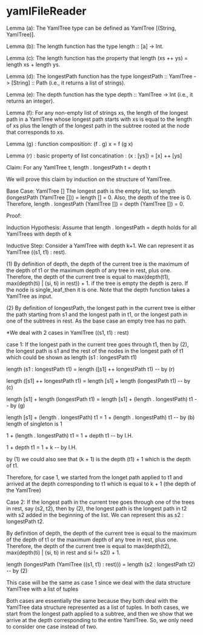 # yamlFileReader

Lemma (a): The YamlTree type can be defined as YamlTree [(String, YamlTree)].

Lemma (b): The length function has the type length :: [a] -> Int.

Lemma (c): The length function has the property that length (xs ++ ys) = length xs + length ys.

Lemma (d): The longestPath function has the type longestPath :: YamlTree -> [String] :: Path (i.e., it returns a list of strings).

Lemma (e): The depth function has the type depth :: YamlTree -> Int (i.e., it returns an integer).

Lemma (f): For any non-empty list of strings xs, the length of the longest path in a YamlTree whose longest path starts with xs is equal to the length of xs plus the length of the longest path in the subtree rooted at the node that corresponds to xs.

Lemma (g) : function composition: (f . g) x = f (g x)

Lemma (r) : basic property of list concatination : (x : [ys]) = [x] ++ [ys]

Claim: For any YamlTree t, length . longestPath t = depth t

We will prove this claim by induction on the structure of YamlTree.

Base Case: YamlTree []
The longest path is the empty list, so length (longestPath (YamlTree [])) = length [] = 0. Also, the depth of the tree is 0. Therefore, length . longestPath (YamlTree []) = depth (YamlTree []) = 0.

Proof:

Induction Hypothesis:
Assume that length . longestPath = depth holds for all YamlTrees with depth of k

Inductive Step:
Consider a YamlTree with depth k+1. We can represent it as YamlTree ((s1, t1) : rest).

(1) By definition of depth, the depth of the current tree is the maximum of the depth of t1 or the maximum depth of any tree in rest, plus one. 
Therefore, the depth of the current tree is equal to max(depth(t1), max(depth(ti) | (si, ti) in rest)) + 1. 
if the tree is empty the depth is zero. If the node is single_leaf_then it is one. Note that the depth function takes a YamlTree as input.

(2) By definition of longestPath, the longest path in the current tree is either the path starting from s1 and the longest path in t1, or the longest path in one of the subtrees in rest. As the base case an empty tree has no path. 

*We deal with 2 cases in YamlTree ((s1, t1) : rest) 

case 1:
If the longest path in the current tree goes through t1, then by (2), the longest path is s1 and the rest of the nodes in the longest path of t1 which could be shown as length (s1 : longestPath t1)

length (s1 : longestPath t1) = length ([s1] ++ longestPath t1) -- by (r)

length ([s1] ++ longestPath t1) = length [s1] + length (longestPath t1) -- by (c)

length [s1] + length (longestPath t1) = length [s1] + (length . longestPath) t1 -- by (g) 

length [s1] + (length . longestPath) t1 = 1 + (length . longestPath) t1 -- by (b) length of singleton is 1

1 + (length . longestPath) t1 = 1 + depth t1 -- by I.H.

1 + depth t1 = 1 + k -- by I.H.

by (1) we could also see that (k + 1) is the depth (t1) + 1 which is the depth of t1.

Therefore, for case 1, we started from the longet path applied to t1 and arrived at the depth corresponding to t1 which is equal to k + 1 (the depth of the YamlTree) 

Case 2:
If the longest path in the current tree goes through one of the trees in rest, say (s2, t2), then by (2), the longest path is the longest path in t2 with s2 added in the beginning of the list. We can represent this as s2 : longestPath t2.

By definition of depth, the depth of the current tree is equal to the maximum of the depth of t1 or the maximum depth of any tree in rest, plus one. Therefore, the depth of the current tree is equal to max(depth(t2), max(depth(ti) | (si, ti) in rest and si != s2)) + 1.

length (longestPath (YamlTree ((s1, t1) : rest))) = length (s2 : longestPath t2) -- by (2) 

This case will be the same as case 1 since we deal with the data structure YamlTree with a list of tuples 

Both cases are essentially the same because they both deal with the YamlTree data structure represented as a list of tuples. In both cases, we start from the longest path applied to a subtree, and then we show that we arrive at the depth corresponding to the entire YamlTree. So, we only need to consider one case instead of two.

